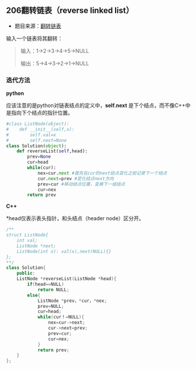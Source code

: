 ## 206翻转链表（reverse linked list）

* 题目来源：[翻转链表](https://leetcode-cn.com/problems/reverse-linked-list/)

输入一个链表将其翻转：

> 输入：1->2->3->4->5->NULL     
>
> 输出：5->4->3->2->1->NULL

### 迭代方法

**python** 

应该注意的是python对链表结点的定义中，**self.next** 是下个结点，而不像C++中是指向下个结点的指针位置。

```python
#class ListNode(object):
#    def __init__(self,x):
#        self.val=x
#        self.next=None 
class Solution(object):
    def reverseList(self,head):
        prev=None
        cur=head
        while(cur):
            nex=cur.next #首先在cur的next结点变化之前记录下一个结点
            cur.next=prev #变化结点next方向
            prev=cur #移动结点位置，变换下一组结点
            cur=nex
        return prev  
```

**C++**

*head仅表示表头指针，和头结点（header node）区分开。

```C++
/**
struct ListNode{
    int val;
    ListNode *next;
    ListNode(int x): val(x),next(NULL){}
};
**/
class Solution{
    public:
    ListNode *reverseList(ListNode *head){
        if(head==NULL)
            return NULL;
        else{
            ListNode *prev，*cur，*nex;
            prev=NULL;
            cur=head;
            while(cur！=NULL){
                nex=cur->next;
                cur->next=prev;
                prev=cur;
                cur=nex;
            }
            return prev;
    }
};
```

